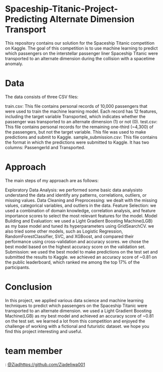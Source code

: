 # Spaceship-Titanic-Project-Predicting Alternate Dimension Transport
This repository contains our solution for the Spaceship Titanic competition on Kaggle. The goal of this competition is to use machine learning to predict which passengers on the interstellar passenger liner Spaceship Titanic were transported to an alternate dimension during the collision with a spacetime anomaly.

# Data
The data consists of three CSV files:

train.csv: This file contains personal records of 10,000 passengers that were used to train the machine learning model. Each record has 12 features, including the target variable Transported, which indicates whether the passenger was transported to an alternate dimension (1) or not (0). test.csv: This file contains personal records for the remaining one-third (~4,300) of the passengers, but not the target variable. This file was used to make predictions and submit to Kaggle. sample_submission.csv: This file contains the format in which the predictions were submitted to Kaggle. It has two columns: PassengerId and Transported.

# Approach
The main steps of my approach are as follows:

Exploratory Data Analysis: we performed some basic data analysisto understand the data and identify any patterns, correlations, outliers, or missing values. Data Cleaning and Preprocessing: we dealt with the missing values, categorical variables, and outliers in the data. Feature Selection: we used a combination of domain knowledge, correlation analysis, and feature importance scores to select the most relevant features for the model. Model Building and Evaluation: we used a Light Gradient Boosting Machine(LGB) as my base model and tuned its hyperparameters using GridSearchCV. we also tried some other models, such as Logistic Regression, RandomForestClassifier, SVC, and XGBoost, and compared their performance using cross-validation and accuracy scores. we chose the best model based on the highest accuracy score on the validation set. Submission: we used the best model to make predictions on the test set and submitted the results to Kaggle. we achieved an accuracy score of ~0.81 on the public leaderboard, which ranked me among the top 17% of the participants.

# Conclusion
In this project, we applied various data science and machine learning techniques to predict which passengers on the Spaceship Titanic were transported to an alternate dimension. we used a Light Gradient Boosting Machine(LGB) as my best model and achieved an accuracy score of ~0.81 on the test set. we learned a lot from this competition and enjoyed the challenge of working with a fictional and futuristic dataset. we hope you find this project interesting and useful.
# team member 
: [@Ziad](https://github.com/Ziadeliwa001)https://github.com/Ziadeliwa001
